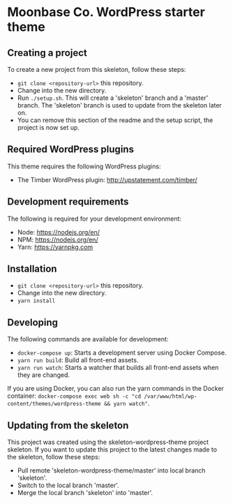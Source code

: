 # Moonbase Co. WordPress starter theme

## Creating a project
To create a new project from this skeleton, follow these steps:

* `git clone <repository-url>` this repository.
* Change into the new directory.
* Run `./setup.sh`. This will create a 'skeleton' branch and a 'master' branch. The 'skeleton' branch is used to update from the skeleton later on.
* You can remove this section of the readme and the setup script, the project is now set up.

## Required WordPress plugins
This theme requires the following WordPress plugins:

* The Timber WordPress plugin: http://upstatement.com/timber/

## Development requirements
The following is required for your development environment:

* Node: https://nodejs.org/en/
* NPM: https://nodejs.org/en/
* Yarn: https://yarnpkg.com

## Installation

* `git clone <repository-url>` this repository.
* Change into the new directory.
* `yarn install`

## Developing
The following commands are available for development:

* `docker-compose up`: Starts a development server using Docker Compose.
* `yarn run build`: Build all front-end assets.
* `yarn run watch`: Starts a watcher that builds all front-end assets when they are changed.

If you are using Docker, you can also run the yarn commands in the Docker container: `docker-compose exec web sh -c "cd /var/www/html/wp-content/themes/wordpress-theme && yarn watch"`.

## Updating from the skeleton
This project was created using the skeleton-wordpress-theme project skeleton. If you want to update this project to the latest changes made to the skeleton, follow these steps:

* Pull remote 'skeleton-wordpress-theme/master' into local branch 'skeleton'.
* Switch to the local branch 'master'.
* Merge the local branch 'skeleton' into 'master'.
